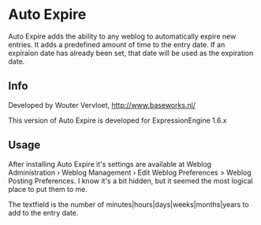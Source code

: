 # Auto Expire

Auto Expire adds the ability to any weblog to automatically expire new entries. It adds a predefined amount of time to the entry date. If an expiraion date has already been set, that date will be used as the expiration date.

## Info

Developed by Wouter Vervloet, http://www.baseworks.nl/

This version of Auto Expire is developed for ExpressionEngine 1.6.x

## Usage

After installing Auto Expire it's settings are available at Weblog Administration › Weblog Management › Edit Weblog Preferences > Weblog Posting Preferences. I know it's a bit hidden, but it seemed the most logical place to put them to me.

The textfield is the number of minutes|hours|days|weeks|months|years to add to the entry date.